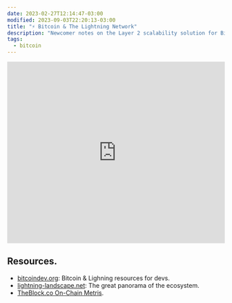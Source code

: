 ```yaml
---
date: 2023-02-27T12:14:47-03:00
modified: 2023-09-03T22:20:13-03:00
title: "⚡️ Bitcoin & The Lightning Network"
description: "Newcomer notes on the Layer 2 scalability solution for Bitcoin"
tags:
  - bitcoin
---
```

<div class="wrapper wrapper-wide">
  <iframe width="100%" height="420" class="img-rounded" frameborder="0" src="https://www.theblock.co/data/on-chain-metrics/bitcoin/lightning-networks-capacity-daily/embed" title="Lightning Network's Capacity"></iframe>
</div>
<div class="wrapper mt-2">
    <h2 id="resources" class="h3 font-italic">Resources.</h2>
    <ul>
        <li><a href="https://bitcoindev.org/">bitcoindev.org</a>: Bitcoin & Lighning resources for devs.</li>
        <li><a href="https://www.lightning-landscape.net/projects">lightning-landscape.net</a>: The great panorama of the ecosystem.</li>
        <li><a href="https://www.theblock.co/data/on-chain-metrics/bitcoin">TheBlock.co On-Chain Metris</a>.</li>
    </ul>

</div>
